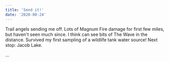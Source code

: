 ```yaml
---
title: 'Send it!'
date: '2020-08-24'
---
```


Trail angels sending me off. Lots of Magnum Fire damage for first few miles, but
haven't seen much since. I think can see bits of The Wave in the distance.
Survived my first sampling of a wildlife tank water source! Next stop: Jacob
Lake.

...
